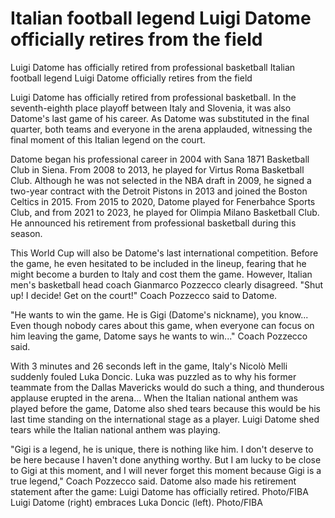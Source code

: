 #  Italian football legend Luigi Datome officially retires from the field

Luigi Datome has officially retired from professional basketball 
  Italian football legend Luigi Datome officially retires from the field

Luigi Datome has officially retired from professional basketball. In the seventh-eighth place playoff between Italy and Slovenia, it was also Datome's last game of his career. As Datome was substituted in the final quarter, both teams and everyone in the arena applauded, witnessing the final moment of this Italian legend on the court.

Datome began his professional career in 2004 with Sana 1871 Basketball Club in Siena. From 2008 to 2013, he played for Virtus Roma Basketball Club. Although he was not selected in the NBA draft in 2009, he signed a two-year contract with the Detroit Pistons in 2013 and joined the Boston Celtics in 2015. From 2015 to 2020, Datome played for Fenerbahce Sports Club, and from 2021 to 2023, he played for Olimpia Milano Basketball Club. He announced his retirement from professional basketball during this season.

This World Cup will also be Datome's last international competition. Before the game, he even hesitated to be included in the lineup, fearing that he might become a burden to Italy and cost them the game. However, Italian men's basketball head coach Gianmarco Pozzecco clearly disagreed. "Shut up! I decide! Get on the court!" Coach Pozzecco said to Datome.

"He wants to win the game. He is Gigi (Datome's nickname), you know... Even though nobody cares about this game, when everyone can focus on him leaving the game, Datome says he wants to win..." Coach Pozzecco said.

With 3 minutes and 26 seconds left in the game, Italy's Nicolò Melli suddenly fouled Luka Doncic. Luka was puzzled as to why his former teammate from the Dallas Mavericks would do such a thing, and thunderous applause erupted in the arena... When the Italian national anthem was played before the game, Datome also shed tears because this would be his last time standing on the international stage as a player. Luigi Datome shed tears while the Italian national anthem was playing.

"Gigi is a legend, he is unique, there is nothing like him. I don't deserve to be here because I haven't done anything worthy. But I am lucky to be close to Gigi at this moment, and I will never forget this moment because Gigi is a true legend," Coach Pozzecco said. Datome also made his retirement statement after the game: Luigi Datome has officially retired. Photo/FIBA Luigi Datome (right) embraces Luka Doncic (left). Photo/FIBA